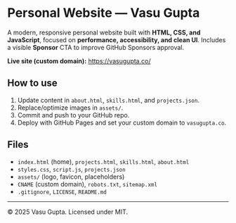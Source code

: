 # Personal Website — Vasu Gupta

A modern, responsive personal website built with **HTML, CSS, and JavaScript**, focused on **performance, accessibility, and clean UI**. Includes a visible **Sponsor** CTA to improve GitHub Sponsors approval.

**Live site (custom domain):** https://vasugupta.co/

## How to use
1. Update content in `about.html`, `skills.html`, and `projects.json`.
2. Replace/optimize images in `assets/`.
3. Commit and push to your GitHub repo.
4. Deploy with GitHub Pages and set your custom domain to `vasugupta.co`.

## Files
- `index.html` (home), `projects.html`, `skills.html`, `about.html`
- `styles.css`, `script.js`, `projects.json`
- `assets/` (logo, favicon, placeholders)
- `CNAME` (custom domain), `robots.txt`, `sitemap.xml`
- `.gitignore`, `LICENSE`, `README.md`

---

© 2025 Vasu Gupta. Licensed under MIT.
